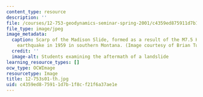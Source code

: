 ```yaml
---
content_type: resource
description: ''
file: /courses/12-753-geodynamics-seminar-spring-2001/c4359ed875911d7b1f8cf21f6a37ae1e_12-753s01-th.jpg
file_type: image/jpeg
image_metadata:
  caption: Scarp of the Madison Slide, formed as a result of the M7.5 Hebgen Lake
    earthquake in 1959 in southern Montana. (Image courtesy of Brian Tucholke, WHOI.)
  credit: ''
  image-alt: Students examining the aftermath of a landslide
learning_resource_types: []
ocw_type: OCWImage
resourcetype: Image
title: 12-753s01-th.jpg
uid: c4359ed8-7591-1d7b-1f8c-f21f6a37ae1e
---
```

